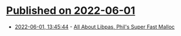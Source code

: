 # [Published on 2022-06-01](index.md)

* [2022-06-01, 13:45:44](https://news.ycombinator.com/item?id=31581727) - [All About Libpas, Phil's Super Fast Malloc](https://github.com/WebKit/WebKit/blob/main/Source/bmalloc/libpas/Documentation.md)
